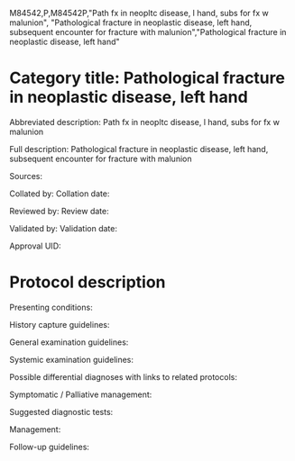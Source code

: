 M84542,P,M84542P,"Path fx in neopltc disease, l hand, subs for fx w malunion", "Pathological fracture in neoplastic disease, left hand, subsequent encounter for fracture with malunion","Pathological fracture in neoplastic disease, left hand"
# Category title: Pathological fracture in neoplastic disease, left hand

Abbreviated description: Path fx in neopltc disease, l hand, subs for fx w malunion

Full description: Pathological fracture in neoplastic disease, left hand, subsequent encounter for fracture with malunion

Sources:

Collated by:
Collation date:

Reviewed by:
Review date:

Validated by:
Validation date:

Approval UID:

# Protocol description

Presenting conditions:

History capture guidelines:

General examination guidelines:

Systemic examination guidelines:

Possible differential diagnoses with links to related protocols:

Symptomatic / Palliative management:

Suggested diagnostic tests:

Management:

Follow-up guidelines:
